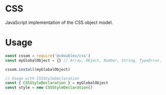 
# CSS

JavaScript implementation of the CSS object model.

# Usage

```js
const cssom = require('@cdoublev/css')
const myGlobalObject = {} // Array, Object, Number, String, TypeError, are required

cssom.install(myGlobalObject)

// Usage with CSSStyleDeclaration
const { CSSStyleDeclaration } = myGlobalObject
const style = new CSSStyleDeclaration()
```
